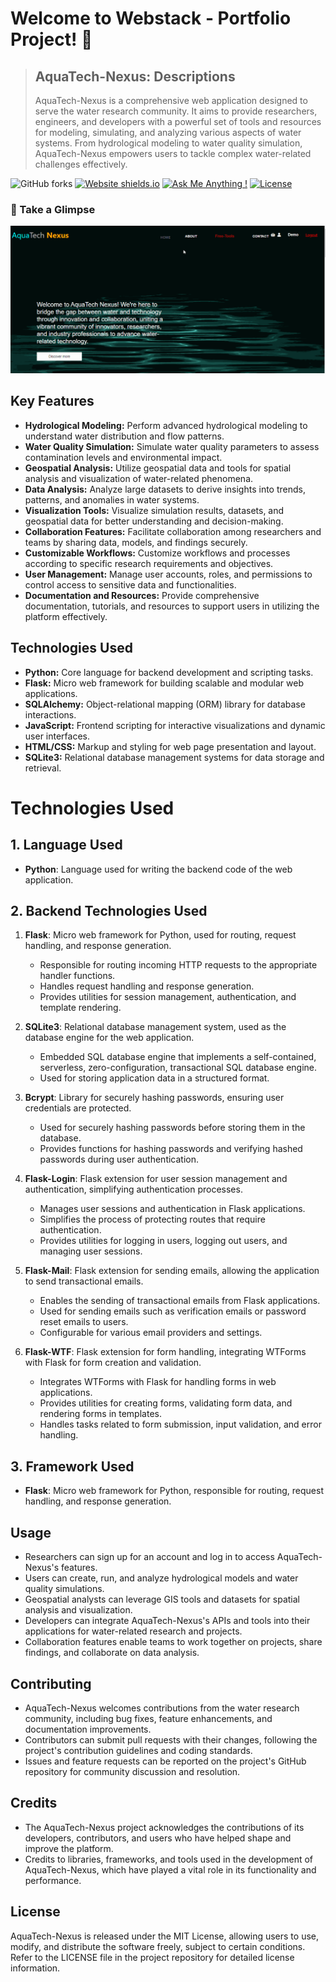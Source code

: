 # Welcome to Webstack - Portfolio Project! 🚀

> ## AquaTech-Nexus: Descriptions
> AquaTech-Nexus is a comprehensive web application designed to serve the water research community. It aims to provide researchers, engineers, and developers with a powerful set of tools and resources for modeling, simulating, and analyzing various aspects of water systems. From hydrological modeling to water quality simulation, AquaTech-Nexus empowers users to tackle complex water-related challenges effectively.

![GitHub forks](https://img.shields.io/github/forks/DemisoDaba/DemisoDaba.github.io)
[![Website shields.io](https://img.shields.io/badge/website-up-yellow)](http://DemisoDaba.github.io/)
[![Ask Me Anything !](https://img.shields.io/badge/ask%20me-linkedin-1abc9c.svg)](https://www.linkedin.com/in/demiso-daba-swre0/)
[![License](http://img.shields.io/:license-mit-blue.svg?style=flat-square)](http://badges.mit-license.org)

### 🌟 Take a Glimpse
<p align="center"> 
  <kbd>
    <a href="https://DemisoDaba/AquaTech-Nexus" target="_blank"><img src="/flaskapp/static/videos/sample.gif" alt="Portfolio Preview">
  </a>
  </kbd>
</p>

## Key Features

- **Hydrological Modeling:** Perform advanced hydrological modeling to understand water distribution and flow patterns.
- **Water Quality Simulation:** Simulate water quality parameters to assess contamination levels and environmental impact.
- **Geospatial Analysis:** Utilize geospatial data and tools for spatial analysis and visualization of water-related phenomena.
- **Data Analysis:** Analyze large datasets to derive insights into trends, patterns, and anomalies in water systems.
- **Visualization Tools:** Visualize simulation results, datasets, and geospatial data for better understanding and decision-making.
- **Collaboration Features:** Facilitate collaboration among researchers and teams by sharing data, models, and findings securely.
- **Customizable Workflows:** Customize workflows and processes according to specific research requirements and objectives.
- **User Management:** Manage user accounts, roles, and permissions to control access to sensitive data and functionalities.
- **Documentation and Resources:** Provide comprehensive documentation, tutorials, and resources to support users in utilizing the platform effectively.

## Technologies Used

- **Python:** Core language for backend development and scripting tasks.
- **Flask:** Micro web framework for building scalable and modular web applications.
- **SQLAlchemy:** Object-relational mapping (ORM) library for database interactions.
- **JavaScript:** Frontend scripting for interactive visualizations and dynamic user interfaces.
- **HTML/CSS:** Markup and styling for web page presentation and layout.
- **SQLite3:** Relational database management systems for data storage and retrieval.


# Technologies Used

## 1. Language Used
- **Python**: Language used for writing the backend code of the web application.

## 2. Backend Technologies Used
   1. **Flask**: Micro web framework for Python, used for routing, request handling, and response generation.
       - Responsible for routing incoming HTTP requests to the appropriate handler functions.
       - Handles request handling and response generation.
       - Provides utilities for session management, authentication, and template rendering.

   2. **SQLite3**: Relational database management system, used as the database engine for the web application.
       - Embedded SQL database engine that implements a self-contained, serverless, zero-configuration, transactional SQL database engine.
       - Used for storing application data in a structured format.

   3. **Bcrypt**: Library for securely hashing passwords, ensuring user credentials are protected.
       - Used for securely hashing passwords before storing them in the database.
       - Provides functions for hashing passwords and verifying hashed passwords during user authentication.

   4. **Flask-Login**: Flask extension for user session management and authentication, simplifying authentication processes.
       - Manages user sessions and authentication in Flask applications.
       - Simplifies the process of protecting routes that require authentication.
       - Provides utilities for logging in users, logging out users, and managing user sessions.

   5. **Flask-Mail**: Flask extension for sending emails, allowing the application to send transactional emails.
       - Enables the sending of transactional emails from Flask applications.
       - Used for sending emails such as verification emails or password reset emails to users.
       - Configurable for various email providers and settings.

   6. **Flask-WTF**: Flask extension for form handling, integrating WTForms with Flask for form creation and validation.
       - Integrates WTForms with Flask for handling forms in web applications.
       - Provides utilities for creating forms, validating form data, and rendering forms in templates.
       - Handles tasks related to form submission, input validation, and error handling.

## 3. Framework Used
- **Flask**: Micro web framework for Python, responsible for routing, request handling, and response generation.


## Usage

- Researchers can sign up for an account and log in to access AquaTech-Nexus's features.
- Users can create, run, and analyze hydrological models and water quality simulations.
- Geospatial analysts can leverage GIS tools and datasets for spatial analysis and visualization.
- Developers can integrate AquaTech-Nexus's APIs and tools into their applications for water-related research and projects.
- Collaboration features enable teams to work together on projects, share findings, and collaborate on data analysis.

## Contributing

- AquaTech-Nexus welcomes contributions from the water research community, including bug fixes, feature enhancements, and documentation improvements.
- Contributors can submit pull requests with their changes, following the project's contribution guidelines and coding standards.
- Issues and feature requests can be reported on the project's GitHub repository for community discussion and resolution.

## Credits

- The AquaTech-Nexus project acknowledges the contributions of its developers, contributors, and users who have helped shape and improve the platform.
- Credits to libraries, frameworks, and tools used in the development of AquaTech-Nexus, which have played a vital role in its functionality and performance.

## License

AquaTech-Nexus is released under the MIT License, allowing users to use, modify, and distribute the software freely, subject to certain conditions. Refer to the LICENSE file in the project repository for detailed license information.
